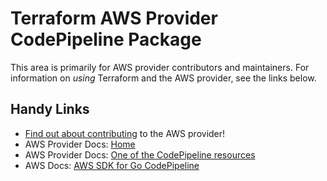# Terraform AWS Provider CodePipeline Package

This area is primarily for AWS provider contributors and maintainers. For information on _using_ Terraform and the AWS provider, see the links below.


## Handy Links

* [Find out about contributing](../../../docs/contributing) to the AWS provider!
* AWS Provider Docs: [Home](https://registry.terraform.io/providers/hashicorp/aws/latest/docs)
* AWS Provider Docs: [One of the CodePipeline resources](https://registry.terraform.io/providers/hashicorp/aws/latest/docs/resources/codepipeline_webhook)
* AWS Docs: [AWS SDK for Go CodePipeline](https://docs.aws.amazon.com/sdk-for-go/api/service/codepipeline/)
